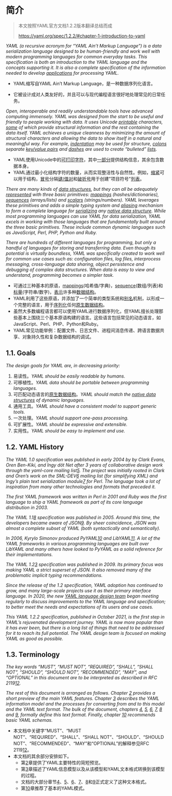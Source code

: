 # 简介

> 本文按照YAML官方文档1.2.2版本翻译总结而成
>
> https://yaml.org/spec/1.2.2/#chapter-1-introduction-to-yaml

*YAML (a recursive acronym for “YAML Ain’t Markup Language”) is a data serialization language designed to be human-friendly and work well with modern programming languages for common everyday tasks. This specification is both an introduction to the YAML language and the concepts supporting it. It is also a complete specification of the information needed to develop [applications](https://yaml.org/spec/1.2.2/#processes-and-models) for processing YAML.*

* YAML缩写自YAML Ain’t Markup Language，是一种数据序列化语言。

* 它被设计成对人类友好的，并且可以与现代编程语言很好地处理常见的日常任务。

*Open, interoperable and readily understandable tools have advanced computing immensely. YAML was designed from the start to be useful and friendly to people working with data. It uses Unicode [printable](https://yaml.org/spec/1.2.2/#character-set) characters, [some](https://yaml.org/spec/1.2.2/#indicator-characters) of which provide structural information and the rest containing the data itself. YAML achieves a unique cleanness by minimizing the amount of structural characters and allowing the data to show itself in a natural and meaningful way. For example, [indentation](https://yaml.org/spec/1.2.2/#indentation-spaces) may be used for structure, [colons](https://yaml.org/spec/1.2.2/#flow-mappings) separate [key/value pairs](https://yaml.org/spec/1.2.2/#mapping) and [dashes](https://yaml.org/spec/1.2.2/#block-sequences) are used to create “bulleted” [lists](https://yaml.org/spec/1.2.2/#sequence).*

* YAML使用Unicode中的[可打印字符](https://yaml.org/spec/1.2.2/#character-set)，其中[一部分](https://yaml.org/spec/1.2.2/#indicator-characters)提供结构信息，其余包含数据本身。
* YAML通过最小化结构字符的数量，从而实现整洁性与自然性。例如，[缩紧](https://yaml.org/spec/1.2.2/#indentation-spaces)可以用于结构，[冒号](https://yaml.org/spec/1.2.2/#flow-mappings)分隔[键/值对](https://yaml.org/spec/1.2.2/#mapping)和[破折号](https://yaml.org/spec/1.2.2/#block-sequences)用于创建"项目符号"[列表](https://yaml.org/spec/1.2.2/#sequence)。

*There are many kinds of [data structures](https://yaml.org/spec/1.2.2/#dump), but they can all be adequately [represented](https://yaml.org/spec/1.2.2/#representation-graph) with three basic primitives: [mappings](https://yaml.org/spec/1.2.2/#mapping) (hashes/dictionaries), [sequences](https://yaml.org/spec/1.2.2/#sequence) (arrays/lists) and [scalars](https://yaml.org/spec/1.2.2/#scalars) (strings/numbers). YAML leverages these primitives and adds a simple typing system and [aliasing](https://yaml.org/spec/1.2.2/#anchors-and-aliases) mechanism to form a complete language for [serializing](https://yaml.org/spec/1.2.2/#serializing-the-representation-graph) any [native data structure](https://yaml.org/spec/1.2.2/#representing-native-data-structures). While most programming languages can use YAML for data serialization, YAML excels in working with those languages that are fundamentally built around the three basic primitives. These include common dynamic languages such as JavaScript, Perl, PHP, Python and Ruby.*

*There are hundreds of different languages for programming, but only a handful of languages for storing and transferring data. Even though its potential is virtually boundless, YAML was specifically created to work well for common use cases such as: configuration files, log files, interprocess messaging, cross-language data sharing, object persistence and debugging of complex data structures. When data is easy to view and understand, programming becomes a simpler task.*

* 可通过三种基本的原语，[mappings](https://yaml.org/spec/1.2.2/#mapping)(哈希值/字典)，[sequence](https://yaml.org/spec/1.2.2/#sequence)(数组/列表)和[标量](https://yaml.org/spec/1.2.2/#scalars)(字符串/数字)，[表示](https://yaml.org/spec/1.2.2/#representation-graph)许多种[数据结构](https://yaml.org/spec/1.2.2/#dump)。
* YAML利用了这些原语，并添加了一个简单的类型系统和[别名](https://yaml.org/spec/1.2.2/#anchors-and-aliases)机制，以形成一个完整的语言，用于[序列化](https://yaml.org/spec/1.2.2/#serializing-the-representation-graph)任何[原生数据结构](https://yaml.org/spec/1.2.2/#representing-native-data-structures)。
* 虽然大多数编程语言都可以使用YAML进行数据序列化，但YAML擅长处理那些基本上围绕三个基本原语构建的语言。这些语言包括常见的动态语言，如JavaScript、Perl、PHP、Python和Ruby。
* YAML常见功能举例：配置文件、日志文件、进程间消息传递、跨语言数据共享、对象持久性和复杂数据结构的调试。

## 1.1. Goals

*The design goals for YAML are, in decreasing priority:*

1. 易读性。*YAML should be easily readable by humans.*
2. 可移植性。*YAML data should be portable between programming languages.*
3. 可匹配动态语言的[原生数据结构](https://yaml.org/spec/1.2.2/#representing-native-data-structures)。*YAML should match the [native data structures](https://yaml.org/spec/1.2.2/#representing-native-data-structures) of dynamic languages.*
4. 通用工具。*YAML should have a consistent model to support generic tools.*
5. 一次处理。*YAML should support one-pass processing.*
6. 可扩展性。*YAML should be expressive and extensible.*
7. 实用性。*YAML should be easy to implement and use.*

## 1.2. YAML History

*The YAML 1.0 specification was published in early 2004 by by Clark Evans, Oren Ben-Kiki, and Ingy döt Net after 3 years of collaborative design work through the yaml-core mailing list[5](https://yaml.org/spec/1.2.2/#fn:yaml-core). The project was initially rooted in Clark and Oren’s work on the SML-DEV[6](https://yaml.org/spec/1.2.2/#fn:sml-dev) mailing list (for simplifying XML) and Ingy’s plain text serialization module[7](https://yaml.org/spec/1.2.2/#fn:denter) for Perl. The language took a lot of inspiration from many other technologies and formats that preceded it.*

*The first YAML framework was written in Perl in 2001 and Ruby was the first language to ship a YAML framework as part of its core language distribution in 2003.*

*The YAML 1.1[8](https://yaml.org/spec/1.2.2/#fn:1-1-spec) specification was published in 2005. Around this time, the developers became aware of JSON[9](https://yaml.org/spec/1.2.2/#fn:json). By sheer coincidence, JSON was almost a complete subset of YAML (both syntactically and semantically).*

*In 2006, Kyrylo Simonov produced PyYAML[10](https://yaml.org/spec/1.2.2/#fn:pyyaml) and LibYAML[11](https://yaml.org/spec/1.2.2/#fn:libyaml). A lot of the YAML frameworks in various programming languages are built over LibYAML and many others have looked to PyYAML as a solid reference for their implementations.*

*The YAML 1.2[3](https://yaml.org/spec/1.2.2/#fn:1-2-spec) specification was published in 2009. Its primary focus was making YAML a strict superset of JSON. It also removed many of the problematic implicit typing recommendations.*

*Since the release of the 1.2 specification, YAML adoption has continued to grow, and many large-scale projects use it as their primary interface language. In 2020, the new [YAML language design team](https://yaml.org/spec/1.2.2/ext/team) began meeting regularly to discuss improvements to the YAML language and specification; to better meet the needs and expectations of its users and use cases.*

*This YAML 1.2.2 specification, published in October 2021, is the first step in YAML’s rejuvenated development journey. YAML is now more popular than it has ever been, but there is a long list of things that need to be addressed for it to reach its full potential. The YAML design team is focused on making YAML as good as possible.*

## 1.3. Terminology

*The key words “MUST”, “MUST NOT”, “REQUIRED”, “SHALL”, “SHALL NOT”, “SHOULD”, “SHOULD NOT”, “RECOMMENDED”, “MAY”, and “OPTIONAL” in this document are to be interpreted as described in RFC 2119[12](https://yaml.org/spec/1.2.2/#fn:rfc-2119).*

*The rest of this document is arranged as follows. Chapter [2](https://yaml.org/spec/1.2.2/#language-overview) provides a short preview of the main YAML features. Chapter [3](https://yaml.org/spec/1.2.2/#processes-and-models) describes the YAML information model and the processes for converting from and to this model and the YAML text format. The bulk of the document, chapters [4](https://yaml.org/spec/1.2.2/#syntax-conventions), [5](https://yaml.org/spec/1.2.2/#character-productions), [6](https://yaml.org/spec/1.2.2/#structural-productions), [7](https://yaml.org/spec/1.2.2/#flow-style-productions), [8](https://yaml.org/spec/1.2.2/#block-style-productions) and [9](https://yaml.org/spec/1.2.2/#document-stream-productions), formally define this text format. Finally, chapter [10](https://yaml.org/spec/1.2.2/#recommended-schemas) recommends basic YAML schemas.*

* 本文档中关键字“MUST”、“MUST NOT”、“REQUIRED”、“SHALL”、“SHALL NOT”、“SHOULD”、“SHOULD NOT”、“RECOMMENDED”、“MAY”和“OPTIONAL”的解释参见RFC 2119[12](https://yaml.org/spec/1.2.2/#fn:rfc-2119)。
* 本文档的其余部分安排如下。
  * 第[2](https://yaml.org/spec/1.2.2/#language-overview)章提供了YAML主要特性的简短预览。
  * 第[3](https://yaml.org/spec/1.2.2/#processes-and-models)章描述了YAML信息模型以及从该模型和YAML文本格式转换到该模型的过程。
  * 文档的大部分章节[4](https://yaml.org/spec/1.2.2/#syntax-conventions)、[5](https://yaml.org/spec/1.2.2/#character-productions)、[6](https://yaml.org/spec/1.2.2/#structural-productions)、[7](https://yaml.org/spec/1.2.2/#flow-style-productions)、[8](https://yaml.org/spec/1.2.2/#block-style-productions)和[9](https://yaml.org/spec/1.2.2/#document-stream-productions)正式定义了这种文本格式。
  * 第[10](https://yaml.org/spec/1.2.2/#recommended-schemas)章推荐了基本的YAML模式。